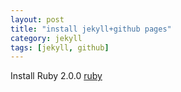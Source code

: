 ```yaml
---
layout: post
title: "install jekyll+github pages"
category: jekyll
tags: [jekyll, github]
---
```


Install Ruby 2.0.0
[ruby](www.ruby.com)
